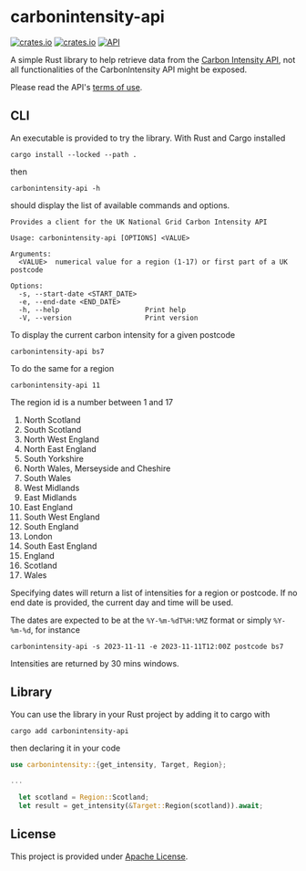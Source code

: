 # carbonintensity-api
[![crates.io](https://img.shields.io/crates/d/carbonintensity-api)](https://crates.io/crates/carbonintensity-api)
[![crates.io](https://img.shields.io/crates/v/carbonintensity-api)](https://crates.io/crates/carbonintensity-api)
[![API](https://docs.rs/carbonintensity-api/badge.svg)](https://docs.rs/carbonintensity-api)

A simple Rust library to help retrieve data from the [Carbon Intensity API](https://api.carbonintensity.org.uk/), not all functionalities of the CarbonIntensity API might be exposed.

Please read the API's [terms of use](https://github.com/carbon-intensity/terms).

## CLI

An executable is provided to try the library. With Rust and Cargo installed

```
cargo install --locked --path .
```

then

`carbonintensity-api -h`

should display the list of available commands and options.

```
Provides a client for the UK National Grid Carbon Intensity API

Usage: carbonintensity-api [OPTIONS] <VALUE>

Arguments:
  <VALUE>  numerical value for a region (1-17) or first part of a UK postcode

Options:
  -s, --start-date <START_DATE>  
  -e, --end-date <END_DATE>
  -h, --help                     Print help
  -V, --version                  Print version
```

To display the current carbon intensity for a given postcode

`carbonintensity-api bs7`

To do the same for a region 

`carbonintensity-api 11`

The region id is a number between 1 and 17

 1. North Scotland
 2. South Scotland
 3. North West England
 4. North East England
 5. South Yorkshire
 6. North Wales, Merseyside and Cheshire
 7. South Wales
 8. West Midlands
 9. East Midlands
 10. East England
 11. South West England
 12. South England
 13. London
 14. South East England
 15. England
 16. Scotland
 17. Wales


Specifying dates will return a list of intensities for a region or postcode. If no end date is provided, the current day and time will be used.

The dates are expected to be at the `%Y-%m-%dT%H:%MZ` format or simply `%Y-%m-%d`, for instance 

`carbonintensity-api -s 2023-11-11 -e 2023-11-11T12:00Z postcode bs7`

Intensities are returned by 30 mins windows.

## Library

You can use the library in your Rust project by adding it to cargo with 

`cargo add carbonintensity-api`

then declaring it in your code 

```Rust
use carbonintensity::{get_intensity, Target, Region};

...

  let scotland = Region::Scotland;
  let result = get_intensity(&Target::Region(scotland)).await;

```

## License

This project is provided under [Apache License](http://www.apache.org/licenses/LICENSE-2.0).
